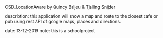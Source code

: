 CSD_LocationAware
by Quincy Baljeu & Tjalling Snijder

description:
this application will show a map and route to the closest cafe or pub using rest API of google maps, places and directions.

date: 13-12-2019
note: this is a schoolproject
